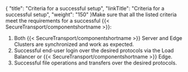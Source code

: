 {
    "title": "Criteria for a successful setup",
    "linkTitle": "Criteria for a successful setup",
    "weight": "150"
}Make sure that all the listed criteria meet the requirements for a successful {{< SecureTransport/componentshortname  >}}:

1.  Both {{< SecureTransport/componentshortname >}} Server and Edge Clusters are synchronized and work as expected.
2.  Successful end-user login over the desired protocols via the Load Balancer or {{< SecureTransport/componentshortname >}} Edge.
3.  Successful file operations and transfers over the desired protocols.
